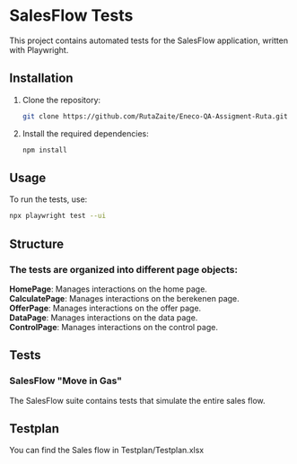  # SalesFlow Tests

 This project contains automated tests for the SalesFlow application, written with Playwright.

 ## Installation

 1. Clone the repository:
     ```bash
     git clone https://github.com/RutaZaite/Eneco-QA-Assigment-Ruta.git
     ```
 2. Install the required dependencies:
     ```bash
     npm install
     ```

 ## Usage

 To run the tests, use:
 ```bash
 npx playwright test --ui
 ```

## Structure
### The tests are organized into different page objects:

**HomePage**: Manages interactions on the home page.<br>
**CalculatePage**: Manages interactions on the berekenen page.<br>
**OfferPage**: Manages interactions on the offer page.<br>
**DataPage**: Manages interactions on the data page.<br>
**ControlPage**: Manages interactions on the control page.<br>



## Tests
### SalesFlow "Move in Gas"
The SalesFlow suite contains tests that simulate the entire sales flow.


## Testplan 
You can find the Sales flow in Testplan/Testplan.xlsx

